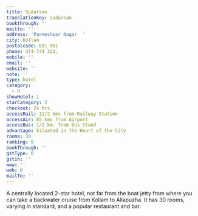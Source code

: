 ```yaml
---
title: Sudarsan
translationKey: sudarsan
bookthrough: ''
mailto: ''
address: 'Parmeshwar Nagar  '
city: Kollam
postalcode: 691 001
phone: 474-744 322,
mobile: ''
email: ''
website: ''
note: ''
type: hotel
category:
  - H
showHotel: 1
starCategory: 2
checkout: 24 hrs.
accessRail: 11/2 kms from Railway Station
accessAir: 85 kms from Airport
accessBus: 1/2 km. from Bus Stand
advantage: Situated in the Heart of the City
rooms: 30
ranking: 0
bookThrough: ''
gstType: 0
gstin: ''
www: ''
web: 0
mailTo: ''
---
```







A centrally located 2-star hotel, not far from the boat jetty from where you can take a backwater cruise from Kollam to Allapuzha. It has 30 rooms, varying in standard, and a popular restaurant and bar.